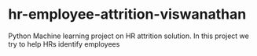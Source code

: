 # hr-employee-attrition-viswanathan
Python Machine learning project on HR attrition solution. In this project we try to help HRs identify employees
